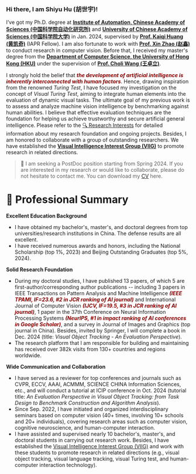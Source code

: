 ### Hi there, I am Shiyu Hu (胡世宇)!

I’ve got my Ph.D. degree at **[Institute of Automation, Chinese Academy of Sciences (中国科学院自动化研究所)](http://english.ia.cas.cn/)** and **[University of Chinese Academy of Sciences (中国科学院大学)](https://english.ucas.ac.cn/)** in Jan. 2024, supervised by **[Prof. Kaiqi Huang (黄凯奇)](https://people.ucas.ac.cn/~huangkaiqi)** (IAPR Fellow). 
I am also fortunate to work with **[Prof. Xin Zhao (赵鑫)](https://www.xinzhaoai.com/)** to conduct research in computer vision.
Before that, I received my master's degree from the **[Department of Computer Science, the University of Hong Kong (HKU)](https://www.cs.hku.hk/)** under the supervision of **[Prof. Choli Wang (王卓立)](https://www.cs.hku.hk/people/academic-staff/clwang)**.

I strongly hold the belief that ***<font color=DarkRed>the development of artificial intelligence is inherently interconnected with human factors</font>***. Hence, drawing inspiration from the renowned *Turing Test*, I have focused my investigation on the concept of *Visual Turing Test*, aiming to integrate human elements into the evaluation of dynamic visual tasks. The ultimate goal of my previous work is to assess and analyze machine vision intelligence by benchmarking against human abilities. I believe that effective evaluation techniques are the foundation for helping us achieve trustworthy and secure artificial general intelligence. 
Please refer to the [🔍️ Research Interests](https://huuuuusy.github.io//#research-interests) for detailed information about my research foundation and ongoing projects.
Besides, I am honored to collaborate with a group of outstanding researchers. We have established the **[Visual Intelligence Interest Group (VIIG)](http://viig.aitestunion.com/)** to promote research in related directions.

> 📣 I am seeking a PostDoc position starting from Spring 2024. If you are interested in my research or would like to collaborate, please do not hesitate to contact me. You can download my [CV](https://huuuuusy.github.io/files/CV-EN.pdf) here.

# 🤖 Professional Summary

**Excellent Education Background**
- I have obtained my bachelor's, master's, and doctoral degrees from top universities/research institutions in China. The defense results are all excellent.
- I have received numerous awards and honors, including the National Scholarship (top 1%, 2023) and Beijing Outstanding Graduates (top 5%, 2024). 

**Solid Research Foundation**
- During my doctoral studies, I have published 13 papers, of which 5 are first-author/corresponding author publications -- including 3 papers in IEEE Transactions on Pattern Analysis and Machine Intelligence ***<font color=DarkRed>(IEEE TPAMI, IF=23.6, #2 in JCR ranking of AI journal)</font>*** and International Journal of Computer Vision ***<font color=DarkRed>(IJCV, IF=19.5, #3 in JCR ranking of AI journal)</font>***, 1 paper in the 37th Conference on Neural Information Processing Systems ***<font color=DarkRed>(NeurIPS, #1 in impact ranking of AI conferences in Google Scholar)</font>***, and a survey in Journal of Images and Graphics (top journal in China). Besides, invited by Springer, I will complete a book in Dec. 2024 (title: *Visual Object Tracking - An Evaluation Perspective*).
- The research platform that I am responsible for building and maintaining has received over 382k visits from 130+ countries and regions worldwide.

**Wide Communication and Collaboration**
- I have served as a reviewer for top conferences and journals such as CVPR, ECCV, AAAI, ACMMM, SCIENCE CHINA Information Sciences, etc., and will conduct a tutorial at ICIP conference in Oct. 2024 (tutorial title: *An Evaluation Perspective in Visual Object Tracking: from Task Design to Benchmark Construction and Algorithm Analysis*).
- Since Sep. 2022, I have initiated and organized interdisciplinary seminars based on computer vision (40+ times, involving 10+ schools and 20+ individuals), covering research areas such as computer vision, cognitive neuroscience, and human-computer interaction.
- I have assisted and supervised nearly 10 bachelor's, master's, and doctoral students in carrying out research work. Besides, I have established the [Visual Intelligence Interest Group (VIIG)](http://viig.aitestunion.com/) and work with these students to promote research in related directions (e.g., visual object tracking, visual language tracking, visual Turing test, and human-computer interaction technology).